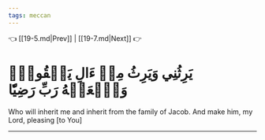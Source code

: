 ```yaml
---
tags: meccan
---
```


👈 [[19-5.md|Prev]] | [[19-7.md|Next]] 👉

# يَرِثُنِي وَيَرِثُ مِنۡ ءَالِ يَعۡقُوبَۖ وَٱجۡعَلۡهُ رَبِّ رَضِيّٗا

Who will inherit me and inherit from the family of Jacob. And make him, my Lord, pleasing [to You]

---


